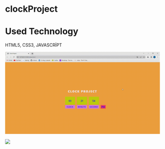 <h1>clockProject </h1>

<h1>Used Technology </h1>

HTML5, CSS3, JAVASCRİPT

![](Clock-Project.gif)

![](clock-code.gif)
